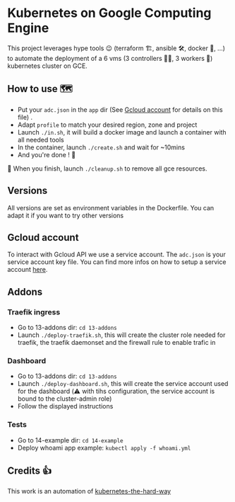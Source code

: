 # Kubernetes on Google Computing Engine

This project leverages hype tools 😉 (terraform 🏗, ansible 🛠, docker 🐳, ...) 
to automate the deployment of a 6 vms (3 controllers 👩‍✈️, 3 workers 👷‍) 
kubernetes cluster on GCE.

## How to use 🗺

- Put your `adc.json` in the `app` dir (See [Gcloud account](#gcloud-account) for details on this file) .
- Adapt `profile` to match your desired region, zone and project
- Launch `./in.sh`, it will build a docker image and launch a container with
all needed tools
- In the container, launch `./create.sh` and wait for ~10mins
- And you're done ! 🚀

🚽 When you finish, launch `./cleanup.sh` to remove all gce resources.

## Versions

All versions are set as environment variables in the Dockerfile.
You can adapt it if you want to try other versions

## Gcloud account 

To interact with Gcloud API we use a service account. 
The `adc.json` is your service account key file.
You can find more infos on how to setup a service account 
[here](https://cloud.google.com/video-intelligence/docs/common/auth#set_up_a_service_account).

## Addons

### Traefik ingress

- Go to 13-addons dir: `cd 13-addons`
- Launch `./deploy-traefik.sh`, this will create the cluster role needed for traefik, the traefik daemonset and the firewall rule to enable trafic in

### Dashboard

- Go to 13-addons dir: `cd 13-addons`
- Launch `./deploy-dashboard.sh`, this will create the service account used for the dashboard (⚠️ with tihs configuration, the service account is bound to the cluster-admin role)
- Follow the displayed instructions

### Tests

- Go to 14-example dir: `cd 14-example`
- Deploy whoami app example: `kubectl apply -f whoami.yml`

## Credits 👍

This work is an automation of [kubernetes-the-hard-way](https://github.com/kelseyhightower/kubernetes-the-hard-way)

